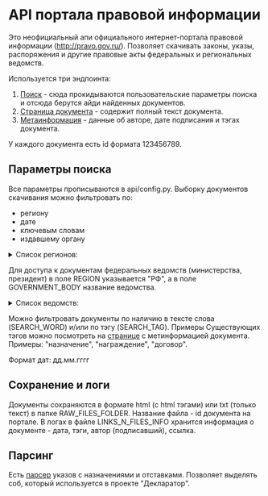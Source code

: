 #  API портала правовой информации

Это неофициальный апи официального интернет-портала правовой информации (http://pravo.gov.ru/). Позволяет скачивать законы, указы, распоряжения и другие правовые акты федеральных и региональных ведомств. 

Используется три эндпоинта:

1. [Поиск](http://pravo.gov.ru/proxy/ips/?searchres=&bpas=cd00000&a3=&a3type=1&a3value=&a6=102000070&a6type=1&a6value=%CF%F0%E5%E7%E8%E4%E5%ED%F2&a15=&a15type=1&a15value=&a7type=3&a7from=&a7to=&a7date=06.07.2019&a8=&a8type=1&a1=&a0=%ED%E0%E7%ED%E0%F7%E8%F2%FC&a16=&a16type=1&a16value=&a17=&a17type=1&a17value=&a4=&a4type=1&a4value=&a23=&a23type=1&a23value=&textpres=&sort=7&x=29&y=6) - сюда прокидываются пользовательские параметры поиска и отсюда берутся айди найденных документов.
2. [Страница документа](http://pravo.gov.ru/proxy/ips/?doc_itself=&nd=602033583&page=1&rdk=0&link_id=0#I0) -  содержит полный текст документа.
3. [Метаинформация](http://pravo.gov.ru/proxy/ips/?doc_itself=&vkart=card&nd=102842343&page=1&rdk=0&intelsearch=&link_id=0) - данные об авторе, дате подписания и тэгах документа. 

У каждого документа есть id формата 123456789.

## Параметры поиска

Все параметры прописываются в api/config.py. Выборку документов скачивания можно фильтровать по:
* региону 
* дате 
* ключевым словам 
* издавшему органу



<details>
<summary>Список регионов: </summary>
    <ol type="1">
<li>РФ</li>       
<li>Алтайский край</li>
<li>Амурская область</li>
<li>Архангельская область</li>
<li>Астраханская область</li>
<li>Белгородская область</li>
<li>Брянская область</li>
<li>Владимирская область</li>
<li>Волгоградская область</li>
<li>Вологодская область</li>
<li>Воронежская область</li>
<li>Еврейская автономная область</li>
<li>Забайкальский край</li>
<li>Ивановская область</li>
<li>Иркутская область</li>
<li>Кабардино-Балкарская Республика</li>
<li>Калининградская область</li>
<li>Калужская область</li>
<li>Камчатский край</li>
<li>Карачаево-Черкесская Республика</li>
<li>Кемеровская область</li>
<li>Кировская область</li>
<li>Костромская область</li>
<li>Краснодарский край</li>
<li>Красноярский край</li>
<li>Курганская область</li>
<li>Курская область</li>
<li>Ленинградская область</li>
<li>Липецкая область</li>
<li>Магаданская область</li>
<li>Москва</li>
<li>Московская область</li>
<li>Мурманская область</li>
<li>Ненецкий автономный округ</li>
<li>Нижегородская область</li>
<li>Новгородская область</li>
<li>Новосибирская область</li>
<li>Омская область</li>
<li>Оренбургская область</li>
<li>Орловская область</li>
<li>Пензенская область</li>
<li>Пермский край</li>
<li>Приморский край</li>
<li>Республика Адыгея</li>
<li>Республика Алтай</li>
<li>Республика Башкортостан</li>
<li>Республика Бурятия</li>
<li>Республика Дагестан</li>
<li>Республика Ингушетия</li>
<li>Республика Калмыкия</li>
<li>Республика Карелия</li>
<li>Республика Коми</li>
<li>Республика Крым</li>
<li>Республика Марий Эл</li>
<li>Республика Мордовия</li>
<li>Республика Саха (Якутия)</li>
<li>Республика Северная Осетия - Алания</li>
<li>Республика Татарстан</li>
<li>Республика Тыва</li>
<li>Республика Хакасия</li>
<li>Ростовская область</li>
<li>Рязанская область</li>
<li>Самарская область</li>
<li>Санкт-Петербург</li>
<li>Саратовская область</li>
<li>Сахалинская область</li>
<li>Свердловская область</li>
<li>Севастополь</li>
<li>Смоленская область</li>
<li>Ставропольский край</li>
<li>Тамбовская область</li>
<li>Тверская область</li>
<li>Томская область</li>
<li>Тульская область</li>
<li>Тюменская область</li>
<li>Удмуртская Республика</li>
<li>Ульяновская область</li>
<li>Хабаровский край</li>
<li>Ханты-Мансийский автономный</li>
<li>Челябинская область</li>
<li>Чеченская республика</li>
<li>Чувашская Республика</li>
<li>Чукотский автономный округ</li>
<li>Ямало-Ненецкий автономный округ</li>
<li>Ярославская область</li>

</ol>

</details>

Для доступа к документам федеральных ведомств (министерства, президент) в поле REGION указывается "РФ", а в поле GOVERNMENT_BODY название ведомства. 

<details>
<summary>Список ведомств: </summary>
<ol>
<li>Авиационно-космическое агентство</li>
<li>Агентство международного сотрудничества и развития</li>
<li>Агентство по боеприпасам</li>
<li>Агентство по обычным вооружениям</li>
<li>Агентство по патентам и товарным знакам</li>
<li>Агентство по правовой охране программ для ЭВМ, баз данных и топологий интегральных микросхем</li>
<li>Администрация</li>
<li>Администрация Особой экономической зоны в Калининградской области</li>
<li>Администрация Президента</li>
<li>Ассоциация волонтерских центров</li>
<li>Ассоциация крестьянских (фермерских) хозяйств и сельскохозяйственных кооперативов России</li>
<li>Верховный Совет</li>
<li>Верховный Суд</li>
<li>Вице-президент</li>
<li>Всероссийский центральный исполнительный комитет</li>
<li>Всесоюзный Центральный Совет Профессиональных Союзов</li>
<li>Высший Арбитражный Суд</li>
<li>Генеральная прокуратура</li>
<li>Генеральный прокурор</li>
<li>Глава</li>
<li>Главное государственно-правовое управление Президента</li>
<li>Главное управление специальных программ Президента</li>
<li>Главный государственный ветеринарный инспектор</li>
<li>Главный государственный санитарный врач</li>
<li>Госкомимущество</li>
<li>Госкомсевер</li>
<li>Госнаркоконтроль России</li>
<li>Госстрой</li>
<li>Государственная архивная служба</li>
<li>Государственная Дума Федерального Собрания</li>
<li>Государственная инспекция по обеспечению государственной монополии на алкогольную продукцию при Правительстве</li>
<li>Государственная корпорация по атомной энергии "Росатом"</li>
<li>Государственная корпорация по космической деятельности "Роскосмос"</li>
<li>Государственная налоговая служба</li>
<li>Государственная техническая комиссия при Президенте</li>
<li>Государственная фельдъегерская служба</li>
<li>Государственная фельдъегерская служба при Правительстве</li>
<li>Государственная хлебная инспекция при Правительстве</li>
<li>Государственно-правовое управление Президента</li>
<li>Государственный антимонопольный комитет</li>
<li>Государственный земельный комитет</li>
<li>Государственный комитет по антимонопольной политике и поддержке новых экономических структур</li>
<li>Государственный комитет по военно-технической политике</li>
<li>Государственный комитет по вопросам архитектуры и строительства</li>
<li>Государственный комитет по вопросам развития Севера</li>
<li>Государственный комитет по высшему образованию</li>
<li>Государственный комитет по делам гражданской обороны, чрезвычайным ситуациям и ликвидации последствий стихийных бедствий</li>
<li>Государственный комитет по делам Севера</li>
<li>Государственный комитет по земельным ресурсам и землеустройству</li>
<li>Государственный комитет по кинематографии</li>
<li>Государственный комитет по контролю за оборотом наркотических средств и психотропных веществ</li>
<li>Государственный комитет по охране окружающей среды</li>
<li>Государственный комитет по патентам и товарным знакам</li>
<li>Государственный комитет по рыболовству</li>
<li>Государственный комитет по связи и информатизации</li>
<li>Государственный комитет по социальной защите граждан и реабилитации территорий, пострадавших от чернобыльской и других радиационных катастроф</li>
<li>Государственный комитет по стандартизации и метрологии</li>
<li>Государственный комитет по стандартизации, метрологии и сертификации</li>
<li>Государственный комитет по статистике</li>
<li>Государственный комитет по строительной, архитектурной и жилищной политике</li>
<li>Государственный комитет по строительству и жилищно-коммунальному комплексу</li>
<li>Государственный комитет по телекоммуникациям</li>
<li>Государственный комитет по управлению государственным имуществом</li>
<li>Государственный комитет по физической культуре и спорту</li>
<li>Государственный комитет по физической культуре и туризму</li>
<li>Государственный комитет Российской Федерации по контролю за оборотом наркотических средств и психотропных веществ</li>
<li>Государственный комитет санитарно-эпидемиологического надзора</li>
<li>Государственный секретарь</li>
<li>Государственный секретарь - Первый заместитель Председателя Правительства</li>
<li>Государственный страховой надзор</li>
<li>Государственный таможенный комитет</li>
<li>Губернатор</li>
<li>Департамент налоговой полиции</li>
<li>Дорожное агентство</li>
<li>Заместитель Председателя Верховного Совета</li>
<li>Заместитель Председателя Правительства</li>
<li>Заместитель Председателя Совета Министров - Правительства</li>
<li>Исполняющий обязанности Президента</li>
<li>Кабинет Министров</li>
<li>Комитет по водному хозяйству</li>
<li>Комитет по военно-техническому сотрудничеству с иностранными государствами</li>
<li>Комитет по геологии и использованию недр</li>
<li>Комитет по делам архивов</li>
<li>Комитет по драгоценным металлам и драгоценным камням</li>
<li>Комитет по земельной реформе и земельным ресурсам</li>
<li>Комитет по земельным ресурсам и землеустройству</li>
<li>Комитет по кинематографии</li>
<li>Комитет по металлургии</li>
<li>Комитет по оперативному управлению народным хозяйством</li>
<li>Комитет по патентам и товарным знакам</li>
<li>Комитет по политике цен</li>
<li>Комитет по рыболовству</li>
<li>Комитет по социально-экономическому развитию Севера</li>
<li>Комитет по стандартизации, метрологии и сертификации</li>
<li>Комитет по торговле</li>
<li>Комитет по туризму</li>
<li>Комитет по финансовому мониторингу</li>
<li>Конституционный Суд</li>
<li>Межгосударственный экономический комитет</li>
<li>Межреспубликанский экономический комитет</li>
<li>Мининистерство науки и технологий</li>
<li>Министерство архитектуры, строительства и жилищно-коммунального хозяйства</li>
<li>Министерство безопасности</li>
<li>Министерство внешних экономических связей</li>
<li>Министерство внешних экономических связей и торговли</li>
<li>Министерство внутренних дел</li>
<li>Министерство государственного имущества</li>
<li>Министерство здравоохранения</li>
<li>Министерство здравоохранения и медицинской промышленности</li>
<li>Министерство здравоохранения и социального развития</li>
<li>Министерство имущественных отношений</li>
<li>Министерство иностранных дел</li>
<li>Министерство информационных технологий и связи</li>
<li>Министерство культуры</li>
<li>Министерство культуры и массовых коммуникаций</li>
<li>Министерство культуры и туризма</li>
<li>Министерство науки и высшего образования</li>
<li>Министерство науки и технической политики</li>
<li>Министерство науки и технологий</li>
<li>Министерство науки, высшей школы и технической политики</li>
<li>Министерство обороны</li>
<li>Министерство образования</li>
<li>Министерство образования и науки</li>
<li>Министерство общего и профессионального образования</li>
<li>Министерство охраны окружающей среды и природных ресурсов</li>
<li>Министерство печати и информации</li>
<li>Министерство по антимонопольной политике и поддержке предпринимательства</li>
<li>Министерство по атомной энергии</li>
<li>Министерство по внешним экономическим связям</li>
<li>Министерство по делам гражданской обороны, чрезвычайным ситуациям и ликвидации последствий стихийных бедствий</li>
<li>Министерство по делам национальностей и региональной политике</li>
<li>Министерство по делам печати, телерадиовещания и средств массовых коммуникаций</li>
<li>Министерство по делам федерации, национальной и миграционной политики</li>
<li>Министерство по земельной политике, строительству и жилищно-коммунальному хозяйству</li>
<li>Министерство по налогам и сборам</li>
<li>Министерство по связи и информатизации</li>
<li>Министерство по сотрудничеству с государствами - участниками Содружества Независимых Государств</li>
<li>Министерство по физической культуре, спорту и туризму</li>
<li>Министерство природных ресурсов</li>
<li>Министерство природных ресурсов и экологии</li>
<li>Министерство промышленности и торговли</li>
<li>Министерство промышленности и энергетики</li>
<li>Министерство промышленности, науки и технологий</li>
<li>Министерство просвещения</li>
<li>Министерство путей сообщения</li>
<li>Министерство регионального развития</li>
<li>Министерство Российской Федерации по делам гражданской обороны, чрезвычайным ситуациям и ликвидации последствий стихийных бедствий</li>
<li>Министерство Российской Федерации по делам Крыма</li>
<li>Министерство Российской Федерации по делам Северного Кавказа</li>
<li>Министерство Российской Федерации по развитию Дальнего Востока</li>
<li>Министерство Российской Федерации по развитию Дальнего Востока и Арктики</li>
<li>Министерство связи</li>
<li>Министерство связи и массовых коммуникаций</li>
<li>Министерство сельского хозяйства</li>
<li>Министерство сельского хозяйства и продовольствия</li>
<li>Министерство социальной защиты населения</li>
<li>Министерство спорта</li>
<li>Министерство спорта, туризма и молодежной политики</li>
<li>Министерство строительства</li>
<li>Министерство строительства и жилищно-коммунального хозяйства</li>
<li>Министерство топлива и энергетики</li>
<li>Министерство торговли</li>
<li>Министерство транспорта</li>
<li>Министерство транспорта и связи</li>
<li>Министерство труда</li>
<li>Министерство труда и социального развития</li>
<li>Министерство труда и социальной защиты</li>
<li>Министерство финансов</li>
<li>Министерство цифрового развития, связи и массовых коммуникаций</li>
<li>Министерство экологии и природных ресурсов</li>
<li>Министерство экономики</li>
<li>Министерство экономики и финансов</li>
<li>Министерство экономического развития</li>
<li>Министерство экономического развития и торговли</li>
<li>Министерство энергетики</li>
<li>Министерство юстиции</li>
<li>Министр обороны</li>
<li>Минстрой</li>
<li>Начальник Государственно-правового управления Президента</li>
<li>Независимый профсоюз горняков России</li>
<li>Общероссийская общественная организация "Паралимпийский комитет России"</li>
<li>Общероссийская общественная организация "Российский студенческий спортивный союз"</li>
<li>Общероссийская общественно-государственная организация "Добровольное общество содействия армии, авиации и флоту России"</li>
<li>Общероссийский союз общественных объединений "Олимпийский комитет России"</li>
<li>Общероссийский союз физкультурно-спортивных общественных объединений инвалидов "Сурдлимпийский комитет России"</li>
<li>Открытое акционерное общество "Газпром"</li>
<li>Пенсионный фонд</li>
<li>Первый заместитель Председателя Верховного Совета</li>
<li>Первый Заместитель Председателя Правительства</li>
<li>Первый заместитель Председателя Совета Министров</li>
<li>Первый заместитель Председателя Совета Министров - Правительства</li>
<li>Правительство</li>
<li>Правление Министерства по антимонопольной политике и поддержке предпринимательства</li>
<li>Правление Пенсионного фонда</li>
<li>Председатель Верховного Совета</li>
<li>Председатель Совета Министров</li>
<li>Председатель Совета Министров - Правительства</li>
<li>Президент</li>
<li>Президиум Верховного Совета</li>
<li>Президиум Высшего аттестационного комитета</li>
<li>Профсоюз работников культуры</li>
<li>Российская академия медицинских наук</li>
<li>Российская академия наук</li>
<li>Российский независимый профсоюз работников угольной промышленности</li>
<li>Российское агентство по государственным резервам</li>
<li>Российское космическое агентство при Правительстве Российской Федерации</li>
<li>Российское общество Красного Креста</li>
<li>Руководитель комитета по оперативному управлению народным хозяйством</li>
<li>Сберегательный банк</li>
<li>Секретарь Совета безопасности</li>
<li>Следственный комитет</li>
<li>Служба внешней разведки</li>
<li>Служба специальной связи и информации при Федеральной службе охраны</li>
<li>Совет Министров</li>
<li>Совет Министров - Правительство</li>
<li>Совет Народных Комиссаров</li>
<li>Совет Национальностей Верховного Совета</li>
<li>Совет Республики Верховного Совета</li>
<li>Совет Федерации Независимых Профессиональных Союзов</li>
<li>Совет Федерации независимых профсоюзов</li>
<li>Совет Федерации Федерального Собрания</li>
<li>Счетная палата</li>
<li>Съезд народных депутатов</li>
<li>Управление делами Президента</li>
<li>Федеральная авиационная служба России</li>
<li>Федеральная антимонопольная служба</li>
<li>Федеральная архивная служба России</li>
<li>Федеральная аэронавигационная служба</li>
<li>Федеральная дорожная служба России</li>
<li>Федеральная комиссия по рынку ценных бумаг</li>
<li>Федеральная миграционная служба</li>
<li>Федеральная налоговая служба</li>
<li>Федеральная пограничная служба</li>
<li>Федеральная пробирная палата</li>
<li>Федеральная регистрационная служба</li>
<li>Федеральная служба безопасности</li>
<li>Федеральная служба воздушного транспорта России</li>
<li>Федеральная служба войск национальной гвардии</li>
<li>Федеральная служба геодезии и картографии</li>
<li>Федеральная служба государственной регистрации, кадастра и картографии</li>
<li>Федеральная служба государственной статистики</li>
<li>Федеральная служба железнодорожных войск</li>
<li>Федеральная служба занятости</li>
<li>Федеральная служба земельного кадастра</li>
<li>Федеральная служба исполнения наказаний</li>
<li>Федеральная служба контрразведки</li>
<li>Федеральная служба лесного хозяйства</li>
<li>Федеральная служба налоговой полиции</li>
<li>Федеральная служба охраны</li>
<li>Федеральная служба по аккредитации</li>
<li>Федеральная служба по валютному и экспортному контролю</li>
<li>Федеральная служба по ветеринарному и фитосанитарному надзору</li>
<li>Федеральная служба по военно-техническому сотрудничеству</li>
<li>Федеральная служба по гидрометеорологии и мониторингу окружающей среды</li>
<li>Федеральная служба по делам о несостоятельности и финансовому оздоровлению</li>
<li>Федеральная служба по интеллектуальной собственности</li>
<li>Федеральная служба по интеллектуальной собственности, патентам и товарным знакам</li>
<li>Федеральная служба по надзору в сфере защиты прав потребителей и благополучия человека</li>
<li>Федеральная служба по надзору в сфере здравоохранения</li>
<li>Федеральная служба по надзору в сфере здравоохранения и социального развития</li>
<li>Федеральная служба по надзору в сфере массовых коммуникаций, связи и охраны культурного наследия</li>
<li>Федеральная служба по надзору в сфере образования и науки</li>
<li>Федеральная служба по надзору в сфере природопользования</li>
<li>Федеральная служба по надзору в сфере связи</li>
<li>Федеральная служба по надзору в сфере связи, информационных технологий и массовых коммуникаций</li>
<li>Федеральная служба по надзору в сфере транспорта</li>
<li>Федеральная служба по надзору за соблюдением законодательства в области охраны культурного наследия</li>
<li>Федеральная служба по надзору за соблюдением законодательства в сфере массовых коммуникаций и охране культурного наследия</li>
<li>Федеральная служба по надзору за страховой деятельностью</li>
<li>Федеральная служба по обеспечению государственной монополии на алкогольную продукцию</li>
<li>Федеральная служба по оборонному заказу</li>
<li>Федеральная служба по регулированию алкогольного рынка</li>
<li>Федеральная служба по регулированию естественных монополий в области связи</li>
<li>Федеральная служба по регулированию естественных монополий на транспорте</li>
<li>Федеральная служба по тарифам</li>
<li>Федеральная служба по техническому и экспортному контролю</li>
<li>Федеральная служба по труду и занятости</li>
<li>Федеральная служба по финансовому мониторингу</li>
<li>Федеральная служба по финансовому оздоровлению и банкротству</li>
<li>Федеральная служба по финансовым рынкам</li>
<li>Федеральная служба по экологическому, технологическому и атомному надзору</li>
<li>Федеральная служба Российской Федерации по контролю за оборотом наркотиков</li>
<li>Федеральная служба Российской Федерации по контролю за оборотом наркотических средств и психотропных веществ</li>
<li>Федеральная служба специального строительства</li>
<li>Федеральная служба страхового надзора</li>
<li>Федеральная служба судебных приставов</li>
<li>Федеральная служба финансово-бюджетного надзора</li>
<li>Федеральная таможенная служба</li>
<li>Федеральная энергетическая комиссия</li>
<li>Федеральное агентство водных ресурсов</li>
<li>Федеральное агентство воздушного транспорта</li>
<li>Федеральное агентство геодезии и картографии</li>
<li>Федеральное агентство железнодорожного транспорта</li>
<li>Федеральное агентство кадастра объектов недвижимости</li>
<li>Федеральное агентство лесного хозяйства</li>
<li>Федеральное агентство морского и речного транспорта</li>
<li>Федеральное агентство научных организаций</li>
<li>Федеральное агентство по атомной энергии</li>
<li>Федеральное агентство по высокотехнологичной медицинской помощи</li>
<li>Федеральное агентство по государственным резервам</li>
<li>Федеральное агентство по делам молодежи</li>
<li>Федеральное агентство по делам национальностей</li>
<li>Федеральное агентство по делам Содружества Независимых Государств, соотечественников, проживающих за рубежом, и по международному гуманитарному сотрудничеству</li>
<li>Федеральное агентство по здравоохранению и социальному развитию</li>
<li>Федеральное агентство по информационным технологиям</li>
<li>Федеральное агентство по культуре и кинематографии</li>
<li>Федеральное агентство по науке и инновациям</li>
<li>Федеральное агентство по недропользованию</li>
<li>Федеральное агентство по образованию</li>
<li>Федеральное агентство по обустройству государственной границы</li>
<li>Федеральное агентство по печати и массовым коммуникациям</li>
<li>Федеральное агентство по поставкам вооружения, военной, специальной техники и материальных средств</li>
<li>Федеральное агентство по рыболовству</li>
<li>Федеральное агентство по строительству и жилищно-коммунальному хозяйству</li>
<li>Федеральное агентство по техническому регулированию и метрологии</li>
<li>Федеральное агентство по туризму</li>
<li>Федеральное агентство по управлению государственным имуществом</li>
<li>Федеральное агентство по управлению особыми экономическими зонами</li>
<li>Федеральное агентство по управлению федеральным имуществом</li>
<li>Федеральное агентство по физической культуре и спорту</li>
<li>Федеральное агентство по экологическому, технологическому и атомному надзору</li>
<li>Федеральное агентство по энергетике</li>
<li>Федеральное агентство правительственной связи и информации при Президенте</li>
<li>Федеральное агентство связи</li>
<li>Федеральное агентство специального строительства</li>
<li>Федеральное архивное агентство</li>
<li>Федеральное дорожное агентство</li>
<li>Федеральное казначейство</li>
<li>Федеральное космическое агентство</li>
<li>Федеральное медико-биологическое агентство</li>
<li>Федеральный горный и промышленный надзор</li>
<li>Федеральный долговой центр при Правительстве</li>
<li>Федеральный надзор по ядерной и радиационной безопасности</li>
<li>Федеральный фонд обязательного медицинского страхования</li>
<li>Федерация независимых профсоюзов</li>
<li>Фонд социального страхования</li>
<li>Фонд федерального имущества</li>
<li>Центральный банк</li>
<li>Центральный совет оборонной спортивно-технической организации</li>
<li>Центральный совет профсоюза трудящихся горно-металлургической промышленности</li>
<li>Центробанк</li>
<li>Центросоюз</li>
<li>ЦК профсоюзов работников автомобильного транспорта и дорожного хозяйства</li>
<li>ЦК Российского профсоюза работников текстильной и легкой промышленности</li>
</ol>
</details>

Можно фильтровать документы по наличию в тексте слова (SEARCH_WORD) и/или по тэгу (SEARCH_TAG). Примеры Существующих тэгов можно посмотреть на [странице](http://pravo.gov.ru/proxy/ips/?doc_itself=&vkart=card&nd=102842343&page=1&rdk=0&intelsearch=&link_id=0) с метинформацией документа. Примеры: "назначение", "награждение", "договор".

Формат дат: дд.мм.гггг


## Сохранение и логи
Документы сохраняются в формате html (с html тэгами) или txt (только текст) в папке RAW_FILES_FOLDER. Название файла - id документа на портале. В логах в файле LINKS_N_FILES_INFO хранится информация о документе - дата, тэги, автор (подписавший), ссылка.



## Парсинг
Есть [парсер](https://github.com/kbondar17/appointment-parser) указов с назначениями и отставками. Позволяет выделять соб, который используется в проекте "Декларатор". 



